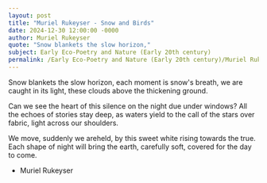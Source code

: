 ```yaml
---
layout: post
title: "Muriel Rukeyser - Snow and Birds"
date: 2024-12-30 12:00:00 -0000
author: Muriel Rukeyser
quote: "Snow blankets the slow horizon,"
subject: Early Eco-Poetry and Nature (Early 20th century)
permalink: /Early Eco-Poetry and Nature (Early 20th century)/Muriel Rukeyser/Muriel Rukeyser - Snow and Birds
---
```


Snow blankets the slow horizon,
each moment is snow's breath,
we are caught in its light,
these clouds above the thickening ground.

Can we see the heart of this silence
on the night due under windows?
All the echoes of stories stay deep,
as waters yield to the call
of the stars over fabric,
light across our shoulders. 

We move, suddenly we areheld,
by this sweet white rising towards the true.
Each shape of night will bring the earth,
carefully soft, covered for the day to come.


- Muriel Rukeyser
